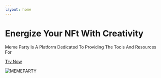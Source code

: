 ```yaml
---
layout: home
---
```


<div class="hero">
  <h1 class="hero-title">
    Energize Your NFt With Creativity
  </h1>
  
  <p class="hero-description">
    Meme Party Is A Platform Dedicated To Providing The Tools And Resources For
  </p>

  <a href="/get-started" class="try-now-button">Try Now</a>

  <img src="/memeparty-logo.png" alt="MEMEPARTY" class="memeparty-logo">
</div>